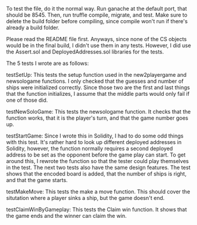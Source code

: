 To test the file, do it the normal way. Run ganache at the default port, that should be 8545. Then, run truffle compile, migrate, and test. Make sure to delete the build folder before compiling, since compile won't run if there's already a build folder. 

Please read the README file first. Anyways, since none of the CS objects would be in the final build, I didn't use them in any tests. However, I did use the Assert.sol and DeployedAddresses.sol libraries for the tests. 

The 5 tests I wrote are as follows: 

testSetUp: This tests the setup function used in the new2playergame and newsologame functions. I only checked that the guesses and number of ships were initialized correctly. Since those two are the first and last things that the function initializes, I assume that the middle parts would only fail if one of those did. 

testNewSoloGame: This tests the newsologame function. It checks that the function works, that it is the
player's turn, and that the game number goes up.

testStartGame: Since I wrote this in Solidity, I had to do some odd things with this test. It's rather hard to look up different deployed addresses in Solidity, however, the function normally requires a second deployed address to be set as the opponent before the game play can start. To get around this, I rewrote the function so that the tester could play themselves in the test. The next two tests also have the same design features. The test shows that the encoded board is added, that the number of ships is right, and that the game starts.

testMakeMove: This tests the make a move function. This should cover the situtation where a player sinks a ship, but the game doesn't end.

testClaimWinByGameplay: This tests the Claim win function. It shows that the game ends and the winner can claim the win.
